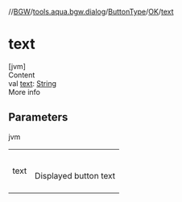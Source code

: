 //[BGW](../../../../index.md)/[tools.aqua.bgw.dialog](../../index.md)/[ButtonType](../index.md)/[OK](index.md)/[text](text.md)



# text  
[jvm]  
Content  
val [text](text.md): [String](https://kotlinlang.org/api/latest/jvm/stdlib/kotlin/-string/index.html)  
More info  


## Parameters  
  
jvm  
  
| | |
|---|---|
| <a name="tools.aqua.bgw.dialog/ButtonType.OK/text/#/PointingToDeclaration/"></a>text| <a name="tools.aqua.bgw.dialog/ButtonType.OK/text/#/PointingToDeclaration/"></a><br><br>Displayed button text<br><br>|
  
  



